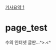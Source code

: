 [기사요약 1](https://s0o-ayo.github.io/page_test/naver_news_030_0003332883_summary_.html)

# page_test

수의 인터넷 글판...^>.<^
